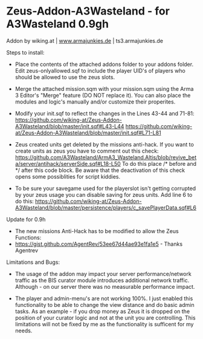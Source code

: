 Zeus-Addon-A3Wasteland - for A3Wasteland 0.9gh
==============================================

Addon by wiking.at | www.armajunkies.de | ts3.armajunkies.de

Steps to install:

- Place the contents of the attached addons folder to your addons folder. Edit zeus-onlyallowed.sqf to include the player UID's of players who should be allowed to use the zeus slots.

- Merge the attached mission.sqm with your mission.sqm using the Arma 3 Editor's "Merge" feature (DO NOT replace it). You can also place the modules and logic's manually and/or customize their properites.

- Modify your init.sqf to reflect the changes in the Lines 43-44 and 71-81:
https://github.com/wiking-at/Zeus-Addon-A3Wasteland/blob/master/init.sqf#L43-L44
https://github.com/wiking-at/Zeus-Addon-A3Wasteland/blob/master/init.sqf#L71-L81

- Zeus created units get deleted by the missions anti-hack. If you want to create units as zeus you have to comment out this check:
https://github.com/A3Wasteland/ArmA3_Wasteland.Altis/blob/revive_beta/server/antihack/serverSide.sqf#L18-L50
To do this place /* before and */ after this code block. Be aware that the deactivation of this check opens some possiblities for script kiddies.

- To be sure your savegame used for the playerslot isn't getting corrupted by your zeus usage you can disable saving for zeus units. Add line 6 to do this:
https://github.com/wiking-at/Zeus-Addon-A3Wasteland/blob/master/persistence/players/c_savePlayerData.sqf#L6

Update for 0.9h
- The new missions Anti-Hack has to be modified to allow the Zeus Functions:
- https://gist.github.com/AgentRev/53ee67d44ae93e1fa1e5 - Thanks Agentrev


Limitations and Bugs:
- The usage of the addon may impact your server performance/network traffic as the BIS curator module introduces additional network traffic. Although - on our server there was no measurable performance impact.

- The player and admin-menu's are not working 100%. I just enabled this functionality to be able to change the view distance and do basic admin tasks. As an example - if you drop money as Zeus it is dropped on the position of your curator logic and not at the unit you are controlling. This limitations will not be fixed by me as the functionality is sufficent for my needs.
